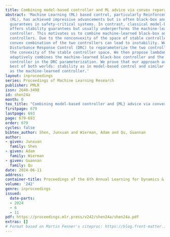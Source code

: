 ```yaml
---
title: Combining model-based controller and ML advice via convex reparameterization
abstract: 'Machine Learning (ML) based control, particularly Reinforcement Learning
  (RL), has achieved impressive advancements but is often black-box and lacks worst-case
  guarantees in safety-critical systems. In contrast, classical model-based control
  offers stability guarantees but usually underperforms the machine-learned black-box
  controller. This motivates us to combine machine-learned black-box and model-based
  controllers. Due to the nonconvexity of the space of stable controllers, a simple
  convex combination of the two controllers can lead to instability. We propose using
  Disturbance Response Control (DRC) to reparameterize the two controllers, ensuring
  the convexity of the stable controller space. We then propose lambdaCLEAC, which
  adaptively combines the machine-learned black-box controller and the model-based
  controller in the DRC parameterization. We prove that our approach achieves the
  best of both worlds: stability as in model-based control and similar regret bounds
  as the machine-learned controller.'
layout: inproceedings
series: Proceedings of Machine Learning Research
publisher: PMLR
issn: 2640-3498
id: shen24a
month: 0
tex_title: "Combining model-based controller and {ML} advice via convex reparameterization"
firstpage: 679
lastpage: 693
page: 679-693
order: 679
cycles: false
bibtex_author: Shen, Junxuan and Wierman, Adam and Qu, Guannan
author:
- given: Junxuan
  family: Shen
- given: Adam
  family: Wierman
- given: Guannan
  family: Qu
date: 2024-06-11
address:
container-title: Proceedings of the 6th Annual Learning for Dynamics & Control Conference
volume: '242'
genre: inproceedings
issued:
  date-parts:
  - 2024
  - 6
  - 11
pdf: https://proceedings.mlr.press/v242/shen24a/shen24a.pdf
extras: []
# Format based on Martin Fenner's citeproc: https://blog.front-matter.io/posts/citeproc-yaml-for-bibliographies/
---
```

